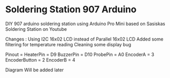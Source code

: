 # Soldering Station 907 Arduino
DIY 907 arduino soldering station using Arduino Pro Mini
based on Sasiskas Soldering Station on Youtube

Changes :
Using I2C 16x02 LCD instead of Parallel 16x02 LCD
Added some filtering for temperature reading
Cleaning some display bug

Pinout = 
HeaterPin = D9
BuzzerPin = D10
ProbePin = A0
EncoderA = 3
EncoderButton = 2
EncoderB = 4

Diagram Will be added later